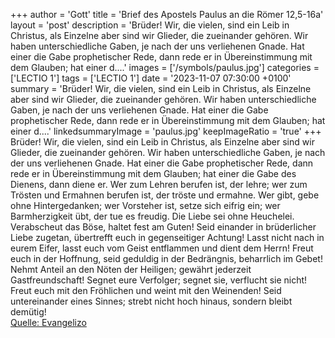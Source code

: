 +++
author = 'Gott'
title = 'Brief des Apostels Paulus an die Römer 12,5-16a'
layout = 'post'
description = 'Brüder! Wir, die vielen, sind ein Leib in Christus, als Einzelne aber sind wir Glieder, die zueinander gehören. Wir haben unterschiedliche Gaben, je nach der uns verliehenen Gnade. Hat einer die Gabe prophetischer Rede, dann rede er in Übereinstimmung mit dem Glauben; hat einer d....'
images = ['/symbols/paulus.jpg']
categories = ['LECTIO 1']
tags = ['LECTIO 1']
date = '2023-11-07 07:30:00 +0100'
summary = 'Brüder! Wir, die vielen, sind ein Leib in Christus, als Einzelne aber sind wir Glieder, die zueinander gehören. Wir haben unterschiedliche Gaben, je nach der uns verliehenen Gnade. Hat einer die Gabe prophetischer Rede, dann rede er in Übereinstimmung mit dem Glauben; hat einer d....'
linkedsummaryImage = 'paulus.jpg'
keepImageRatio = 'true'
+++
Brüder! Wir, die vielen, sind ein Leib in Christus, als Einzelne aber sind wir Glieder, die zueinander gehören.
Wir haben unterschiedliche Gaben, je nach der uns verliehenen Gnade. Hat einer die Gabe prophetischer Rede, dann rede er in Übereinstimmung mit dem Glauben;
hat einer die Gabe des Dienens, dann diene er.<!--more--> Wer zum Lehren berufen ist, der lehre;
wer zum Trösten und Ermahnen berufen ist, der tröste und ermahne. Wer gibt, gebe ohne Hintergedanken; wer Vorsteher ist, setze sich eifrig ein; wer Barmherzigkeit übt, der tue es freudig.
Die Liebe sei ohne Heuchelei. Verabscheut das Böse, haltet fest am Guten!
Seid einander in brüderlicher Liebe zugetan, übertrefft euch in gegenseitiger Achtung!
Lasst nicht nach in eurem Eifer, lasst euch vom Geist entflammen und dient dem Herrn!
Freut euch in der Hoffnung, seid geduldig in der Bedrängnis, beharrlich im Gebet!
Nehmt Anteil an den Nöten der Heiligen; gewährt jederzeit Gastfreundschaft!
Segnet eure Verfolger; segnet sie, verflucht sie nicht!
Freut euch mit den Fröhlichen und weint mit den Weinenden!
Seid untereinander eines Sinnes; strebt nicht hoch hinaus, sondern bleibt demütig!<br> [Quelle: Evangelizo](https://evangeliumtagfuertag.org/DE/gospel)